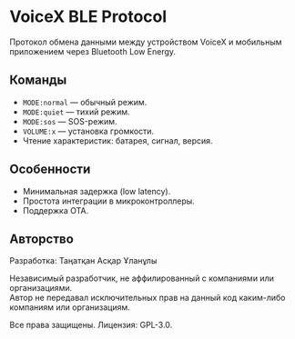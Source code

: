 # VoiceX BLE Protocol

Протокол обмена данными между устройством VoiceX и мобильным приложением через Bluetooth Low Energy.

## Команды
- `MODE:normal` — обычный режим.
- `MODE:quiet` — тихий режим.
- `MODE:sos` — SOS-режим.
- `VOLUME:x` — установка громкости.
- Чтение характеристик: батарея, сигнал, версия.

## Особенности
- Минимальная задержка (low latency).
- Простота интеграции в микроконтроллеры.
- Поддержка OTA.

## Авторство
Разработка: Таңатқан Асқар Ұланұлы

Независимый разработчик, не аффилированный с компаниями или организациями.  
Автор не передавал исключительных прав на данный код каким-либо компаниям или организациям.
  
Все права защищены. Лицензия: GPL-3.0.
